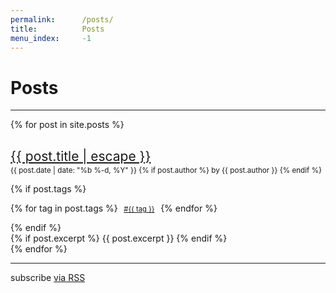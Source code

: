 ```yaml
---
permalink:      /posts/
title:          Posts
menu_index:     -1
---
```

# Posts

---

<style>
.post-title {
    font-size: 1.5em;
    font-weight: normal;
}
.post-meta {
    margin-top: -1em;
    display: block;
}
.post-meta .button {
    width: auto;
    font-size: .8em;
    padding: .25em .5em;
}
</style>

{% for post in site.posts %}
<article itemid="{{ post.id | absolute_url }}" itemscope itemtype="http://schema.org/BlogPosting">
    <h2 class="post-title" itemprop="headline">
        <a href="{{ post.url | absolute_url }}" itemprop="url">
            {{ post.title | escape }}
        </a>
    </h2>
    <div class="post-meta">
        <p><small>
            <time datetime="{{ post.date | date_to_xmlschema }}" itemprop="datePublished">
                {{ post.date | date: "%b %-d, %Y" }}
            </time>
            {% if post.author %}
            by <span itemprop="author" itemscope itemtype="http://schema.org/Person">
                <span itemprop="name">{{ post.author }}</span>
            </span>
            {% endif %}
        </small></p>
        {% if post.tags %}<p>
            {% for tag in post.tags %}
                <a href="#" class="button">#{{ tag }}</a>
            {% endfor %}</p>
        {% endif %}
    </div>
    <div>
        {% if post.excerpt %}
            {{ post.excerpt }}
        {% endif %}
    </div>
</article>
{% endfor %}

---

<p class="align-center">
    subscribe <a class="rss-link" href="{{ "/feed.xml" | absolute_url }}">via RSS</a>
</p>
